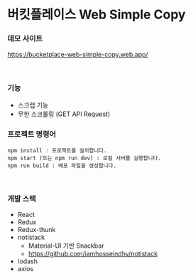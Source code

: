 # 버킷플레이스 Web Simple Copy

### 데모 사이트
https://bucketplace-web-simple-copy.web.app/

<br />

### 기능
- 스크랩 기능
- 무한 스크롤링 (GET API Request)

### 프로젝트 명령어
```
npm install : 프로젝트를 설치합니다.
npm start (또는 npm run dev) : 로컬 서버를 실행합니다.
npm run build : 배포 파일을 생성합니다.
``` 

<br />

### 개발 스택
- React
- Redux
- Redux-thunk
- notistack
	- Material-UI 기반 Snackbar
	- https://github.com/iamhosseindhv/notistack
- lodash
- axios 	

<br />
